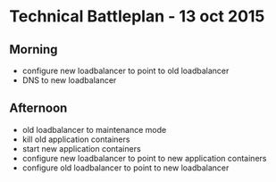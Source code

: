 # Technical Battleplan - 13 oct 2015

## Morning
- configure new loadbalancer to point to old loadbalancer
- DNS to new loadbalancer

## Afternoon
- old loadbalancer to maintenance mode
- kill old application containers
- start new application containers
- configure new loadbalancer to point to new application containers
- configure old loadbalancer to point to new loadbalancer

